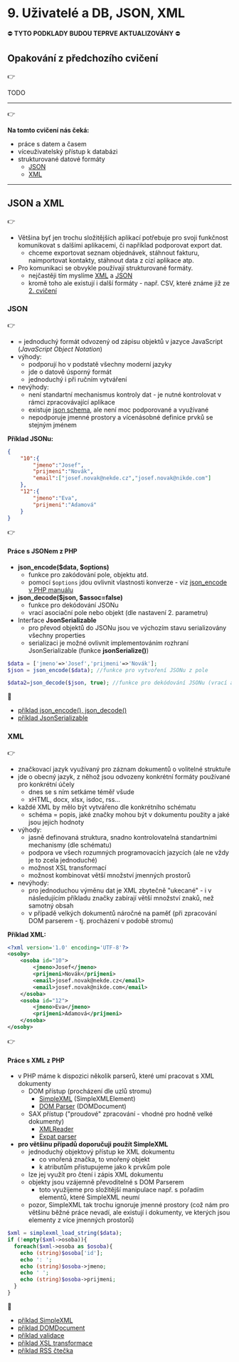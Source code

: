 # 9. Uživatelé a DB, JSON, XML

:no_entry: **TYTO PODKLADY BUDOU TEPRVE AKTUALIZOVÁNY** :no_entry: 

## Opakování z předchozího cvičení
:point_right:

TODO

---

:point_right:

**Na tomto cvičení nás čeká:**
- práce s datem a časem
- víceuživatelský přístup k databázi
- strukturované datové formáty
    - [JSON](#json)
    - [XML](#xml)

---


## JSON a XML
:point_right:

- Většina byť jen trochu složitějších aplikací potřebuje pro svoji funkčnost komunikovat s dalšími aplikacemi, či například podporovat export dat.
    - chceme exportovat seznam objednávek, stáhnout fakturu, naimportovat kontakty, stáhnout data z cizí aplikace atp.
- Pro komunikaci se obvykle používají strukturované formáty.
    - nejčastěji tím myslíme [XML](#xml) a [JSON](#json) 
    - kromě toho ale existují i další formáty - např. CSV, které známe již ze [2. cvičení](../02-retezce-soubory)

### JSON
:point_right:
- = jednoduchý formát odvozený od zápisu objektů v jazyce JavaScript (*JavaScript Object Notation*)
- výhody:
    - podporují ho v podstatě všechny moderní jazyky
    - jde o datově úsporný formát
    - jednoduchý i při ručním vytváření
- nevýhody:
    - není standartní mechanismus kontroly dat - je nutné kontrolovat v rámci zpracovávající aplikace
    - existuje [json schema](http://json-schema.org), ale není moc podporované a využívané
    - nepodporuje jmenné prostory a vícenásobné definice prvků se stejným jménem

**Příklad JSONu:**    
```json
{
    "10":{
        "jmeno":"Josef",
        "prijmeni":"Novák",
        "email":["josef.novak@nekde.cz","josef.novak@nikde.com"]
    },
    "12":{
        "jmeno":"Eva",
        "prijmeni":"Adamová"
    }
}
```

:point_right:

#### Práce s JSONem z PHP
- **json_encode($data, $options)**
    - funkce pro zakódování pole, objektu atd.
    - pomocí ```$options``` jdou ovlivnit vlastnosti konverze - viz [json_encode v PHP manuálu](http://php.net/manual/en/function.json-encode.php)
- **json_decode($json, $assoc=false)**
    - funkce pro dekódování JSONu
    - vrací asociační pole nebo objekt (dle nastavení 2. parametru)
- Interface **JsonSerializable**
    - pro převod objektů do JSONu jsou ve výchozím stavu serializovány všechny properties
    - serializaci je možné ovlivnit implementováním rozhraní JsonSerializable (funkce **jsonSerialize()**)

```php
$data = ['jmeno'=>'Josef','prijmeni'=>'Novák'];
$json = json_encode($data); //funkce pro vytvoření JSONu z pole

$data2=json_decode($json, true); //funkce pro dekódování JSONu (vrací asociační pole)
```

:blue_book:
- [příklad json_encode(), json_decode()](./09-json/json_encode_decode.php)
- [příklad JsonSerializable](./09-json/jsonserializable.php)

### XML
:point_right:

- značkovací jazyk využívaný pro záznam dokumentů o volitelné struktuře
- jde o obecný jazyk, z něhož jsou odvozeny konkrétní formáty používané pro konkrétní účely
    - dnes se s ním setkáme téměř všude
    - xHTML, docx, xlsx, isdoc, rss...
- každé XML by mělo být vytvářeno dle konkrétního schématu
    - schéma = popis, jaké značky mohou být v dokumentu použity a jaké jsou jejich hodnoty
- výhody:
    - jasně definovaná struktura, snadno kontrolovatelná standartními mechanismy (dle schématu)
    - podpora ve všech rozumných programovacích jazycích (ale ne vždy je to zcela jednoduché)
    - možnost XSL transformací
    - možnost kombinovat větší množství jmenných prostorů
- nevýhody:
    - pro jednoduchou výměnu dat je XML zbytečně "ukecané" - i v následujícím příkladu značky zabírají větší množství znaků, než samotný obsah
    - v případě velkých dokumentů náročné na paměť (při zpracování DOM parserem - tj. procházení v podobě stromu)

**Příklad XML:** 
```xml
<?xml version='1.0' encoding='UTF-8'?>
<osoby>
    <osoba id="10">
        <jmeno>Josef</jmeno>
        <prijmeni>Novák</prijmeni>
        <email>josef.novak@nekde.cz</email>
        <email>josef.novak@nikde.com</email>
    </osoba>
    <osoba id="12">
        <jmeno>Eva</jmeno>
        <prijmeni>Adamová</prijmeni>
    </osoba>
</osoby>
```

:point_right:

#### Práce s XML z PHP
- v PHP máme k dispozici několik parserů, které umí pracovat s XML dokumenty
    - DOM přístup (procházení dle uzlů stromu)
        - [SimpleXML](http://php.net/manual/en/book.simplexml.php) (SimpleXMLElement)
        - [DOM Parser](http://php.net/manual/en/class.domdocument.php) (DOMDocument)
    - SAX přístup ("proudové" zpracování - vhodné pro hodně velké dokumenty)
        - [XMLReader](http://php.net/manual/en/xmlreader.open.php)
        - [Expat parser](http://www.w3schools.com/php/php_xml_parser_expat.asp)
- **pro většinu případů doporučuji použít SimpleXML**
    - jednoduchý objektový přístup ke XML dokumentu
        - co vnořená značka, to vnořený objekt
        - k atributům přistupujeme jako k prvkům pole
    - lze jej využít pro čtení i zápis XML dokumentu
    - objekty jsou vzájemně převoditelné s DOM Parserem
        - toto využijeme pro složitější manipulace např. s pořadím elementů, které SimpleXML neumí
    - pozor, SimpleXML tak trochu ignoruje jmenné prostory (což nám pro většinu běžné práce nevadí, ale existují i dokumenty, ve kterých jsou elementy z více jmenných prostorů)

```php
$xml = simplexml_load_string($data);
if (!empty($xml->osoba)){
  foreach($xml->osoba as $osoba){
    echo (string)$osoba['id'];
    echo ': ';
    echo (string)$osoba->jmeno;
    echo ' ';
    echo (string)$osoba->prijmeni;    
  }
}
```


:blue_book:
- [příklad SimpleXML](./09-xml/simplexml.php)
- [příklad DOMDocument](./09-xml/domdocument.php)
- [příklad validace](./09-xml/validace.php)
- [příklad XSL transformace](./09-xml/transformace.php)
- [příklad RSS čtečka](./09-xml/rss-reader.php)